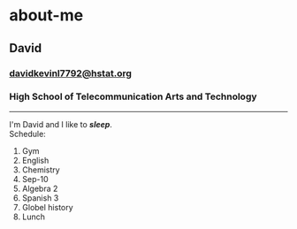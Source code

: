 # about-me
## David
### davidkevinl7792@hstat.org
### High School of Telecommunication Arts and Technology

---

I'm David and I like to **_sleep_**.  
Schedule:

1. Gym
2. English
3. Chemistry
4. Sep-10
5. Algebra 2
6. Spanish 3
7. Globel history
8. Lunch
